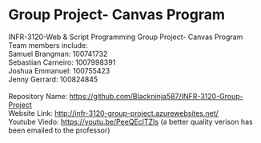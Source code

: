 # Group Project- Canvas Program
INFR-3120-Web &amp; Script Programming Group Project- Canvas Program
<br> Team members include:
<br> Samuel Brangman: 100741732
<br> Sebastian Carneiro: 1007998391
<br> Joshua Emmanuel: 100755423
<br> Jenny Gerrard: 100824845
<br>
<br>Repository Name: https://github.com/Blackninja587/INFR-3120-Group-Project
<br>Website Link: http://infr-3120-group-project.azurewebsites.net/
<br>Youtube Viedo: https://youtu.be/PeeQEclTZIs (a better quality verison has been emailed to the professor)
